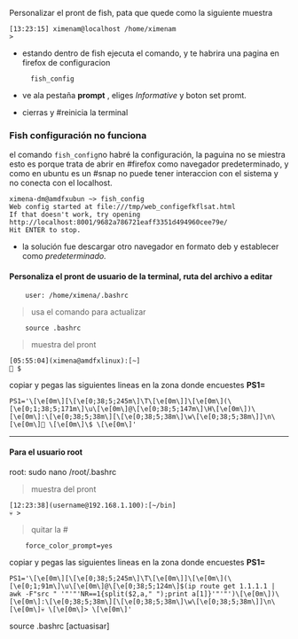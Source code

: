 Personalizar el pront de fish, pata que quede como la siguiente muestra
```
[13:23:15] ximenam@localhost /home/ximenam  
> 
```
- estando dentro de fish ejecuta el comando, y te habrira una pagina en firefox de configuracion

		fish_config
		
- ve  ala pestaña **prompt** , eliges *Informative* y boton set promt.
- cierras y #reinicia la terminal

### Fish configuración no funciona
el comando `fish_config`no habré la configuración, la paguina no se miestra esto es porque trata de abrir en #firefox  como navegador predeterminado, y como en ubuntu es un #snap no puede tener interaccion con el sistema y no conecta con el localhost.
```
ximena-dm@amdfxubun ~> fish_config
Web config started at file:///tmp/web_configefkflsat.html
If that doesn't work, try opening http://localhost:8001/9682a786721eaff3351d494960cee79e/
Hit ENTER to stop.
```
- la solución fue descargar otro navegador en formato deb y establecer como *predeterminado.*

#### Personaliza el pront de usuario de la terminal, ruta del archivo a editar

		user: /home/ximena/.bashrc

> usa el comando para actualizar

		source .bashrc

> muestra del pront
```
[05:55:04](ximena@amdfxlinux):[~]
🦄 $ 
```

copiar y pegas las siguientes lineas en la zona donde encuestes **PS1=**
```
PS1='\[\e[0m\][\[\e[0;38;5;245m\]\T\[\e[0m\]]\[\e[0m\](\[\e[0;1;38;5;171m\]\u\[\e[0m\]@\[\e[0;38;5;147m\]\H\[\e[0m\])\[\e[0m\]:\[\e[0;38;5;38m\][\[\e[0;38;5;38m\]\w\[\e[0;38;5;38m\]]\n\[\e[0m\]🦄 \[\e[0m\]\$ \[\e[0m\]'
```
----------------------------------------------------

#### Para el usuario root
root: sudo nano /root/.bashrc

> muestra del pront
```
[12:23:38](username@192.168.1.100):[~/bin]
💀 > 
```

 > quitar la #
 
		force_color_prompt=yes  

copiar y pegas las siguientes lineas en la zona donde encuestes **PS1=**
```
PS1='\[\e[0m\][\[\e[0;38;5;245m\]\T\[\e[0m\]]\[\e[0m\](\[\e[0;1;91m\]\u\[\e[0m\]@\[\e[0;38;5;124m\]$(ip route get 1.1.1.1 | awk -F"src " '"'"'NR==1{split($2,a," ");print a[1]}'"'"')\[\e[0m\])\[\e[0m\]:\[\e[0;38;5;38m\][\[\e[0;38;5;38m\]\w\[\e[0;38;5;38m\]]\n\[\e[0m\]💀 \[\e[0m\]> \[\e[0m\]'
```

source .bashrc     [actuasisar]